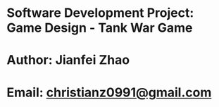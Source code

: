 # Software Development Project: Game Design - Tank War Game
# Author: Jianfei Zhao
# Email: christianz0991@gmail.com
